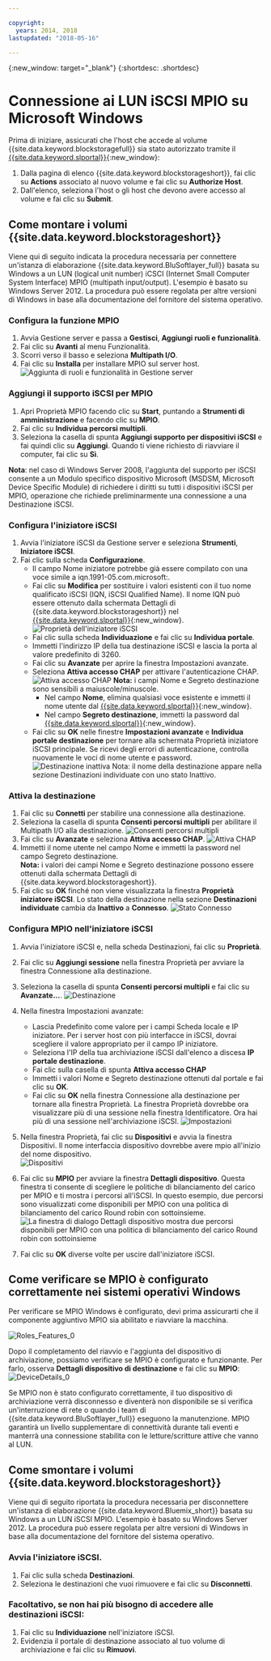 ```yaml
---

copyright:
  years: 2014, 2018
lastupdated: "2018-05-16"

---
```

{:new_window: target="_blank"}
{:shortdesc: .shortdesc}

# Connessione ai LUN iSCSI MPIO su Microsoft Windows

Prima di iniziare, assicurati che l'host che accede al volume {{site.data.keyword.blockstoragefull}} sia stato autorizzato tramite il [{{site.data.keyword.slportal}}](https://control.softlayer.com/){:new_window}:

1. Dalla pagina di elenco {{site.data.keyword.blockstorageshort}}, fai clic su **Actions** associato al nuovo volume e fai clic su **Authorize Host**.
2. Dall'elenco, seleziona l'host o gli host che devono avere accesso al volume e fai clic su **Submit**.

## Come montare i volumi {{site.data.keyword.blockstorageshort}}

Viene qui di seguito indicata la procedura necessaria per connettere un'istanza di elaborazione {{site.data.keyword.BluSoftlayer_full}} basata su Windows a un LUN (logical unit number) iCSCI (Internet Small Computer System Interface) MPIO (multipath input/output). L'esempio è basato su Windows Server 2012. La procedura può essere regolata per altre versioni di Windows in base alla documentazione del fornitore del sistema operativo.

### Configura la funzione MPIO

1. Avvia Gestione server e passa a **Gestisci**, **Aggiungi ruoli e funzionalità**.
2. Fai clic su **Avanti** al menu Funzionalità.
3. Scorri verso il basso e seleziona **Multipath I/O**.
4. Fai clic su **Installa** per installare MPIO sul server host.
![Aggiunta di ruoli e funzionalità in Gestione server](/images/Roles_Features.png)

### Aggiungi il supporto iSCSI per MPIO

1. Apri Proprietà MPIO facendo clic su **Start**, puntando a **Strumenti di amministrazione** e facendo clic su **MPIO**.
2. Fai clic su **Individua percorsi multipli**.
3. Seleziona la casella di spunta **Aggiungi supporto per dispositivi iSCSI** e fai quindi clic su **Aggiungi**. Quando ti viene richiesto di riavviare il computer, fai clic su **Sì**.

**Nota**: nel caso di Windows Server 2008, l'aggiunta del supporto per iSCSI consente a un Modulo specifico dispositivo Microsoft (MSDSM, Microsoft Device Specific Module) di richiedere i diritti su tutti i dispositivi iSCSI per MPIO, operazione che richiede preliminarmente una connessione a una Destinazione iSCSI.

### Configura l'iniziatore iSCSI

1. Avvia l'iniziatore iSCSI da Gestione server e seleziona **Strumenti**, **Iniziatore iSCSI**.
2. Fai clic sulla scheda **Configurazione**.
    - Il campo Nome iniziatore potrebbe già essere compilato con una voce simile a iqn.1991-05.com.microsoft:.
    - Fai clic su **Modifica** per sostituire i valori esistenti con il tuo nome qualificato iSCSI (IQN, iSCSI Qualified Name). Il nome IQN può essere ottenuto dalla schermata Dettagli di {{site.data.keyword.blockstorageshort}} nel [{{site.data.keyword.slportal}}](https://control.softlayer.com/){:new_window}.
    ![Proprietà dell'iniziatore iSCSI](/images/iSCSI.png)
    - Fai clic sulla scheda **Individuazione** e fai clic su **Individua portale**.
    - Immetti l'indirizzo IP della tua destinazione iSCSI e lascia la porta al valore predefinito di 3260. 
    - Fai clic su **Avanzate** per aprire la finestra Impostazioni avanzate.
    - Seleziona **Attiva accesso CHAP** per attivare l'autenticazione CHAP.
    ![Attiva accesso CHAP](/images/Advanced_0.png)
    **Nota:** i campi Nome e Segreto destinazione sono sensibili a maiuscole/minuscole.
         - Nel campo **Nome**, elimina qualsiasi voce esistente e immetti il nome utente dal [{{site.data.keyword.slportal}}](https://control.softlayer.com/){:new_window}.
         - Nel campo **Segreto destinazione**, immetti la password dal [{{site.data.keyword.slportal}}](https://control.softlayer.com/){:new_window}.
    - Fai clic su **OK** nelle finestre **Impostazioni avanzate** e **Individua portale destinazione** per tornare alla schermata Proprietà iniziatore iSCSI principale. Se ricevi degli errori di autenticazione, controlla nuovamente le voci di nome utente e password.
    ![Destinazione inattiva](/images/Inactive_0.png)
    Nota: il nome della destinazione appare nella sezione Destinazioni individuate con uno stato Inattivo. 

    
### Attiva la destinazione

1. Fai clic su **Connetti** per stabilire una connessione alla destinazione.
2. Seleziona la casella di spunta **Consenti percorsi multipli** per abilitare il Multipath I/O alla destinazione.
![Consenti percorsi multipli](/images/Connect_0.png)
3. Fai clic su **Avanzate** e seleziona **Attiva accesso CHAP**.
![Attiva CHAP](/images/chap_0.png)
4. Immetti il nome utente nel campo Nome e immetti la password nel campo Segreto destinazione.<br/>
**Nota:** i valori dei campi Nome e Segreto destinazione possono essere ottenuti dalla schermata Dettagli di {{site.data.keyword.blockstorageshort}}.
5. Fai clic su **OK** finché non viene visualizzata la finestra **Proprietà iniziatore iSCSI**. Lo stato della destinazione nella sezione **Destinazioni individuate** cambia da **Inattivo** a **Connesso**.
![Stato Connesso](/images/Connected.png) 


### Configura MPIO nell'iniziatore iSCSI

1. Avvia l'iniziatore iSCSI e, nella scheda Destinazioni, fai clic su **Proprietà**.
2. Fai clic su **Aggiungi sessione** nella finestra Proprietà per avviare la finestra Connessione alla destinazione.
3. Seleziona la casella di spunta **Consenti percorsi multipli** e fai clic su **Avanzate...**.
  ![Destinazione](/images/Target.png) 
  
4. Nella finestra Impostazioni avanzate:
   - Lascia Predefinito come valore per i campi Scheda locale e IP iniziatore. Per i server host con più interfacce in iSCSI, dovrai scegliere il valore appropriato per il campo IP iniziatore.
   - Seleziona l'IP della tua archiviazione iSCSI dall'elenco a discesa **IP portale destinazione**.
   - Fai clic sulla casella di spunta **Attiva accesso CHAP**
   - Immetti i valori Nome e Segreto destinazione ottenuti dal portale e fai clic su **OK**.
   - Fai clic su **OK** nella finestra Connessione alla destinazione per tornare alla finestra Proprietà. La finestra Proprietà dovrebbe ora visualizzare più di una sessione nella finestra Identificatore. Ora hai più di una sessione nell'archiviazione iSCSI.
   ![Impostazioni](/images/Settings.png) 
   
5. Nella finestra Proprietà, fai clic su **Dispositivi** e avvia la finestra Dispositivi. Il nome interfaccia dispositivo dovrebbe avere mpio all'inizio del nome dispositivo. <br/>
  ![Dispositivi](/images/Devices.png) 
  
6. Fai clic su **MPIO** per avviare la finestra **Dettagli dispositivo**. Questa finestra ti consente di scegliere le politiche di bilanciamento del carico per MPIO e ti mostra i percorsi all'iSCSI. In questo esempio, due percorsi sono visualizzati come disponibili per MPIO con una politica di bilanciamento del carico Round robin con sottoinsieme.
  ![La finestra di dialogo Dettagli dispositivo mostra due percorsi disponibili per MPIO con una politica di bilanciamento del carico Round robin con sottoinsieme](/images/DeviceDetails.png) 
  
7. Fai clic su **OK** diverse volte per uscire dall'iniziatore iSCSI.



## Come verificare se MPIO è configurato correttamente nei sistemi operativi Windows

Per verificare se MPIO Windows è configurato, devi prima assicurarti che il componente aggiuntivo MPIO sia abilitato e riavviare la macchina.

![Roles_Features_0](/images/Roles_Features_0.png)

Dopo il completamento del riavvio e l'aggiunta del dispositivo di archiviazione, possiamo verificare se MPIO è configurato e funzionante. Per farlo, osserva **Dettagli dispositivo di destinazione** e fai clic su **MPIO**:
![DeviceDetails_0](/images/DeviceDetails_0.png)

Se MPIO non è stato configurato correttamente, il tuo dispositivo di archiviazione verrà disconnesso e diventerà non disponibile se si verifica un'interruzione di rete o quando i team di {{site.data.keyword.BluSoftlayer_full}} eseguono la manutenzione. MPIO garantirà un livello supplementare di connettività durante tali eventi e manterrà una connessione stabilita con le letture/scritture attive che vanno al LUN.

## Come smontare i volumi {{site.data.keyword.blockstorageshort}}

Viene qui di seguito riportata la procedura necessaria per disconnettere un'istanza di elaborazione {{site.data.keyword.Bluemix_short}} basata su Windows a un LUN iSCSI MPIO. L'esempio è basato su Windows Server 2012. La procedura può essere regolata per altre versioni di Windows in base alla documentazione del fornitore del sistema operativo.

### Avvia l'iniziatore iSCSI.

1. Fai clic sulla scheda **Destinazioni**.
2. Seleziona le destinazioni che vuoi rimuovere e fai clic su **Disconnetti**.

### Facoltativo, se non hai più bisogno di accedere alle destinazioni iSCSI:

1. Fai clic su **Individuazione** nell'iniziatore iSCSI.
2. Evidenzia il portale di destinazione associato al tuo volume di archiviazione e fai clic su **Rimuovi**.

